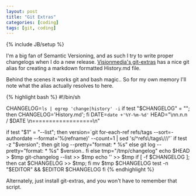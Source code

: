```yaml
---
layout: post
title: "Git Extras"
categories: [coding]
tags: [git, coding]
---
```

{% include JB/setup %}

I'm a big fan of Semantic Versioning, and as such I try to write proper
changelogs when I do a new
release. [Visionmedia's git-extras](https://www.github.com/visionmedia/git-extras)
has a nice git alias for creating a markdown formatted History.md file.

Behind the scenes it works git and bash magic.. So for my own memory I'll
note what the alias actually resolves to here.


{% highlight bash %}
#!/bin/sh

CHANGELOG=`ls | egrep 'change|history' -i`
if test "$CHANGELOG" = ""; then CHANGELOG='History.md'; fi
DATE=`date +'%Y-%m-%d'`
HEAD="\nn.n.n / $DATE \n==================\n"

if test "$1" = "--list"; then
  version=`git for-each-ref refs/tags --sort=-authordate --format='%(refname)'  --count=1 | sed 's/^refs\/tags\///'`
  if test -z "$version"; then
    git log --pretty="format:  * %s"
  else
    git log --pretty="format:  * %s" $version..
  fi
else
  tmp="/tmp/changelog"
  echo $HEAD > $tmp
  git-changelog --list >> $tmp
  echo '' >> $tmp
  if [ -f $CHANGELOG ]; then cat $CHANGELOG >> $tmp; fi
  mv $tmp $CHANGELOG
  test -n "$EDITOR" && $EDITOR $CHANGELOG
fi
{% endhighlight %}


Alternately, just install git-extras, and you won't have to remember that script.


